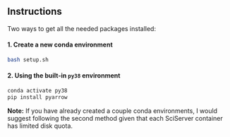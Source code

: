 ## Instructions
Two ways to get all the needed packages installed:
#### 1. Create a new conda environment
```sh
bash setup.sh
```

#### 2. Using the built-in `py38` environment
```sh
conda activate py38
pip install pyarrow
```

__Note:__ If you have already created a couple conda environments, I would suggest following the second method given that each SciServer container has limited disk quota.